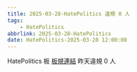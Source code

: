 ```yaml
---
title: 2025-03-28-HatePolitics 違規 0 人
tags:
    - HatePolitics
abbrlink: 2025-03-28-HatePolitics
date: HatePolitics-2025-03-28 12:00:00
---
```

HatePolitics 板 [板規連結](https://www.ptt.cc/bbs/HatePolitics/M.1617115262.A.D60.html)
昨天違規 0 人
